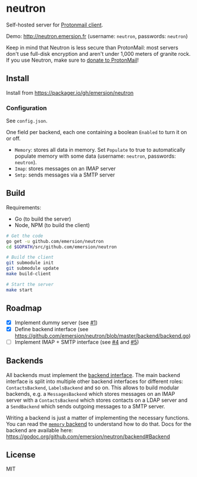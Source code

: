 # neutron

Self-hosted server for [Protonmail client](https://github.com/ProtonMail/WebClient).

Demo: http://neutron.emersion.fr (username: `neutron`, passwords: `neutron`)

Keep in mind that Neutron is less secure than ProtonMail: most servers don't
use full-disk encryption and aren't under 1,000 meters of granite rock.
If you use Neutron, make sure to [donate to ProtonMail](https://protonmail.com/donate)!

## Install

Install from https://packager.io/gh/emersion/neutron

### Configuration

See `config.json`.

One field per backend, each one containing a boolean `Enabled` to turn it on or off.
* `Memory`: stores all data in memory. Set `Populate` to true to automatically populate memory with some data (username: `neutron`, passwords: `neutron`).
* `Imap`: stores messages on an IMAP server
* `Smtp`: sends messages via a SMTP server

## Build

Requirements:
* Go (to build the server)
* Node, NPM (to build the client)

```bash
# Get the code
go get -u github.com/emersion/neutron
cd $GOPATH/src/github.com/emersion/neutron

# Build the client
git submodule init
git submodule update
make build-client

# Start the server
make start
```

## Roadmap

- [x] Implement dummy server (see [#1](https://github.com/emersion/neutron/issues/1))
- [x] Define backend interface (see https://github.com/emersion/neutron/blob/master/backend/backend.go)
- [ ] Implement IMAP + SMTP interface (see [#4](https://github.com/emersion/neutron/issues/4) and [#5](https://github.com/emersion/neutron/issues/5))

## Backends

All backends must implement the [backend interface](https://github.com/emersion/neutron/blob/master/backend/backend.go). The main backend interface is split into multiple other backend interfaces for different roles: `ContactsBackend`, `LabelsBackend` and so on. This allows to build modular backends, e.g. a `MessagesBackend` which stores messages on an IMAP server with a `ContactsBackend` which stores contacts on a LDAP server and a `SendBackend` which sends outgoing messages to a SMTP server.

Writing a backend is just a matter of implementing the necessary functions. You can read the [`memory` backend](https://github.com/emersion/neutron/tree/master/backend/memory) to understand how to do that. Docs for the backend are available here: https://godoc.org/github.com/emersion/neutron/backend#Backend

## License

MIT
